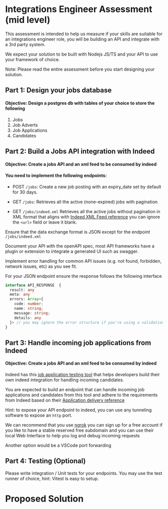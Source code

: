 # Integrations Engineer Assessment (mid level)

This assessment is intended to help us measure if your skills are suitable for an integrations engineer role, you will be building an API and integrate with a 3rd party system.

We expect your solution to be built with Nodejs JS/TS and your API to use your framework of choice. 

Note: Please read the entire assessment before you start designing your solution.


## Part 1: Design your jobs database
#### Objective: Design a postgres db with tables of your choice to store the following

1. Jobs
2. Job Adverts
2. Job Applications
3. Candidates


## Part 2: Build a Jobs API integration with Indeed
####  Objective: Create a jobs API and an xml feed to be consumed by indeed

#### You need to implement the following endpoints:
- POST `/jobs`: Create a new job posting with an expiry_date set by default for 30 days.

- GET `/jobs`: Retrieves all the active (none-expired) jobs with pagination

- GET `/jobs/indeed.xml` Retrieves all the active jobs without pagination in XML format that aligns with [Indeed XML Feed reference](https://docs.indeed.com/indeed-apply/xml-feed) you can ignore the `<url>` field or leave it blank. 

Ensure that the data exchange format is JSON except for the endpoint `/jobs/indeed.xml`

Document your API with the openAPI spec, most API frameworks have a plugin or extension to integrate a generated UI such as swagger.

Implement error handling for common API issues (e.g. not found, forbidden, network issues, etc) as you see fit.

For your JSON endpoint ensure the response follows the following interface

```ts
interface API_RESPONSE  {
  result: any
  meta: any
  errors: Array<{
    code: number;
    name: string;
    message: string;
    details: any
  }> // you may ignore the error structure if you're using a validation library like typbox, zod, joi, etc but if you manage to transform the default validation errors that would be a plus ;) 
}
```


## Part 3: Handle incoming job applications from Indeed
####  Objective: Create a jobs API and an xml feed to be consumed by indeed

Indeed has this [job application testing tool](https://integration.apply.indeed.com/xml-configuration-test) that helps developers build their own indeed integration for handling incoming candidates.

You are expected to build an endpoint that can handle incoming job applications and candidates from this tool and adhere to the requirements from Indeed based on their [Application delivery reference](https://docs.indeed.com/indeed-apply/application-delivery)

Hint: to expose your API endpoint to indeed, you can use any tunneling software to expose an `http` port.

We can recommend that you use [ngrok](https://ngrok.com/) you can sign up for a free account if you like to have a stable reserved free subdomain and you can use their local Web Interface to help you log and debug incoming requests

Another option would be a VSCode port forwarding


## Part 4: Testing (Optional)
Please write integration / Unit tests for your endpoints.
You may use the test runner of choice, hint: Vitest is easy to setup.


# Proposed Solution
